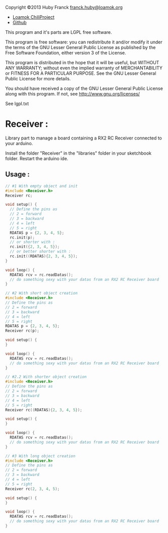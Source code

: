 Copyright ©2013 Huby Franck <franck.huby@loamok.org>

* [Loamok ChiliProject](https://redmine.loamok.org/projects/ardui-libs)
* [Github](https://github.com/loamok/ardui-libs)

This program and it's parts are LGPL free software.

This program is free software: you can redistribute it and/or modify
it under the terms of the GNU Lesser General Public License as published
by the Free Software Foundation, either version 3 of the License.

This program is distributed in the hope that it will be useful,
but WITHOUT ANY WARRANTY; without even the implied warranty of
MERCHANTABILITY or FITNESS FOR A PARTICULAR PURPOSE.  See the
GNU Lesser General Public License for more details.

You should have received a copy of the GNU Lesser General Public License
along with this program.  If not, see <http://www.gnu.org/licenses/>

See lgpl.txt

# Receiver :

Library part to manage a board containing a RX2 RC Receiver connected to your arduino.

Install the folder "Receiver" in the "libraries" folder in your sketchbook folder.
Restart the arduino ide.

## Usage :

```C++
// #1 With empty object and init
#include <Receiver.h>
Receiver rc;

void setup() {
  // Define the pins as 
  // 2 = forward
  // 3 = backward
  // 4 = left
  // 5 = right
  RDATAS p = {2, 3, 4, 5};
  rc.init(p);
  // or shorter with :
  rc.init({2, 3, 4, 5});
  // or better shorter with :
  rc.init((RDATAS){2, 3, 4, 5});
}

void loop() {
  RDATAS rcv = rc.readDatas();
  // do something sexy with your datas from an RX2 RC Receiver board
}

// #2 With short object creation
#include <Receiver.h>
// Define the pins as 
// 2 = forward
// 3 = backward
// 4 = left
// 5 = right
RDATAS p = {2, 3, 4, 5};
Receiver rc(p);

void setup() {
}

void loop() {
  RDATAS rcv = rc.readDatas();
  // do something sexy with your datas from an RX2 RC Receiver board
}

// #2.2 With shorter object creation
#include <Receiver.h>
// Define the pins as 
// 2 = forward
// 3 = backward
// 4 = left
// 5 = right
Receiver rc((RDATAS){2, 3, 4, 5});

void setup() {
}

void loop() {
  RDATAS rcv = rc.readDatas();
  // do something sexy with your datas from an RX2 RC Receiver board
}

// #3 With long object creation
#include <Receiver.h>
// Define the pins as 
// 2 = forward
// 3 = backward
// 4 = left
// 5 = right
Receiver rc(2, 3, 4, 5);

void setup() {
}

void loop() {
  RDATAS rcv = rc.readDatas();
  // do something sexy with your datas from an RX2 RC Receiver board
}
```


